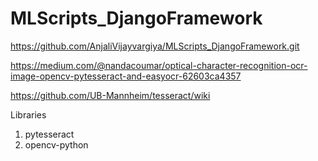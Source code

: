 # MLScripts_DjangoFramework

https://github.com/AnjaliVijayvargiya/MLScripts_DjangoFramework.git

https://medium.com/@nandacoumar/optical-character-recognition-ocr-image-opencv-pytesseract-and-easyocr-62603ca4357

https://github.com/UB-Mannheim/tesseract/wiki

Libraries
1. pytesseract
2. opencv-python
